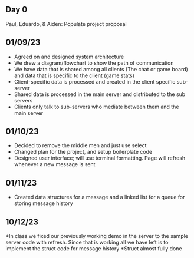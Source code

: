 ## Day 0
Paul, Eduardo, & Aiden:
Populate project proposal

## 01/09/23
* Agreed on and designed system architecture
* We drew a diagram/flowchart to show the path of communication
* We have data that is shared among all clients (The chat or game board) and data that is specific to the client (game stats)
* Client-specific data is processed and created in the client specific sub-server
* Shared data is processed in the main server and distributed to the sub servers
* Clients only talk to sub-servers who mediate between them and the main server

## 01/10/23
* Decided to remove the middle men and just use select
* Changed plan for the project, and setup boilerplate code
* Designed user interface; will use terminal formatting. Page will refresh whenever a new message is sent

## 01/11/23
* Created data structures for a message and a linked list for a queue for storing message history

## 10/12/23
*In class we fixed our previously working demo in the server to the sample server code with refresh. Since that is working all we have left is to implement the struct code for message history
*Struct almost fully done
